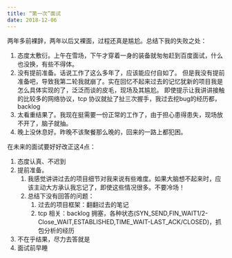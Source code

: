 ```yaml
---
title: “第一次”面试
date: 2018-12-06
---
```

两年多前裸辞，两年以后又裸面，过程还真是尴尬。总结下我的失败之处：
1. 态度太敷衍。上午在雪场，下午才穿着一身的装备就匆匆赶到百度面试，什么也没换，有些不得体。
2. 没有提前准备。话说工作了这么多年了，应该能应付自如了。
但是我没有提前准备吧，导致我第二轮我就崩了。实在回忆不起来过去的记忆犹新的项目我是怎么具体实现的了，泛泛而谈的皮毛，现场及其尴尬。
即使提示让我讲讲接触的比较多的网络协议，tcp 协议就扯了扯三次握手，我过去挖bug的经历都，backlog
3. 太看重结果了。我现在挺需要一份正常的工作了，由于担心患得患失，现场放不开了，脑子就抽。
4. 晚上没休息好。昨晚不该聚餐那么晚的，回来的一路上都犯困。

在未来的面试要好好改正这4点：
1. 态度认真、不迟到
2. 提前准备。
    1. 我感觉讲讲过去的项目细节对我来说有些难度。如果大脑想不起来时，应该主动大方承认我忘记了，即使这些情况很多。不要冷场！
    2. 总结下没有回答的问题：
        1. 过去的项目框架：翻翻过去的笔记
        2. tcp 相关：backlog 拥塞，各种状态(SYN_SEND,FIN_WAIT1/2-Close_WAIT,ESTABLISHED,TIME_WAIT-LAST_ACK/CLOSED)，抓包分析的经历
3. 不在乎结果，尽力去答就是
4. 面试前早睡